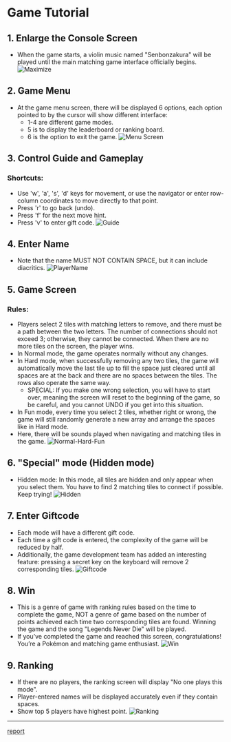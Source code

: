 # Game Tutorial

## 1. Enlarge the Console Screen
- When the game starts, a violin music named "Senbonzakura" will be played until the main matching game interface officially begins.
![Maximize](/image/initial.png)

## 2. Game Menu
- At the game menu screen, there will be displayed 6 options, each option pointed to by the cursor will show different interface:
    - 1-4 are different game modes.
    - 5 is to display the leaderboard or ranking board.
    - 6 is the option to exit the game.
![Menu Screen](/image/menu_game.png)

## 3. Control Guide and Gameplay
### Shortcuts:
- Use 'w', 'a', 's', 'd' keys for movement, or use the navigator or enter row-column coordinates to move directly to that point.
- Press 'r' to go back (undo).
- Press 'f' for the next move hint.
- Press 'v' to enter gift code.
![Guide](/image/guide.png)

## 4. Enter Name
- Note that the name MUST NOT CONTAIN SPACE, but it can include diacritics.
![PlayerName](/image/enter_yourname.png)

## 5. Game Screen
### Rules:
- Players select 2 tiles with matching letters to remove, and there must be a path between the two letters. The number of connections should not exceed 3; otherwise, they cannot be connected. When there are no more tiles on the screen, the player wins.
- In Normal mode, the game operates normally without any changes.
- In Hard mode, when successfully removing any two tiles, the game will automatically move the last tile up to fill the space just cleared until all spaces are at the back and there are no spaces between the tiles. The rows also operate the same way.
    - SPECIAL: If you make one wrong selection, you will have to start over, meaning the screen will reset to the beginning of the game, so be careful, and you cannot UNDO if you get into this situation.
- In Fun mode, every time you select 2 tiles, whether right or wrong, the game will still randomly generate a new array and arrange the spaces like in Hard mode.
- Here, there will be sounds played when navigating and matching tiles in the game.
![Normal-Hard-Fun](/image/interface.png)

## 6. "Special" mode (Hidden mode)
- Hidden mode: In this mode, all tiles are hidden and only appear when you select them. You have to find 2 matching tiles to connect if possible. Keep trying!
![Hidden](/image/hidden_mode.png)

## 7. Enter Giftcode
- Each mode will have a different gift code.
- Each time a gift code is entered, the complexity of the game will be reduced by half.
- Additionally, the game development team has added an interesting feature: pressing a secret key on the keyboard will remove 2 corresponding tiles.
![Giftcode](/image/gift_code.png)

## 8. Win
- This is a genre of game with ranking rules based on the time to complete the game, NOT a genre of game based on the number of points achieved each time two corresponding tiles are found. Winning the game and the song "Legends Never Die" will be played.
- If you’ve completed the game and reached this screen, congratulations! You’re a Pokémon and matching game enthusiast.
![Win](/image/congratulations.png)

## 9. Ranking
- If there are no players, the ranking screen will display "No one plays this mode".
- Player-entered names will be displayed accurately even if they contain spaces.
- Show top 5 players have highest point.
![Ranking](/image/ranking.png)

---

[report](https://drive.google.com/file/d/1lKwbwGE3PF02nhRmTN10Gqr77-5Ufra4/view?usp=sharing)

